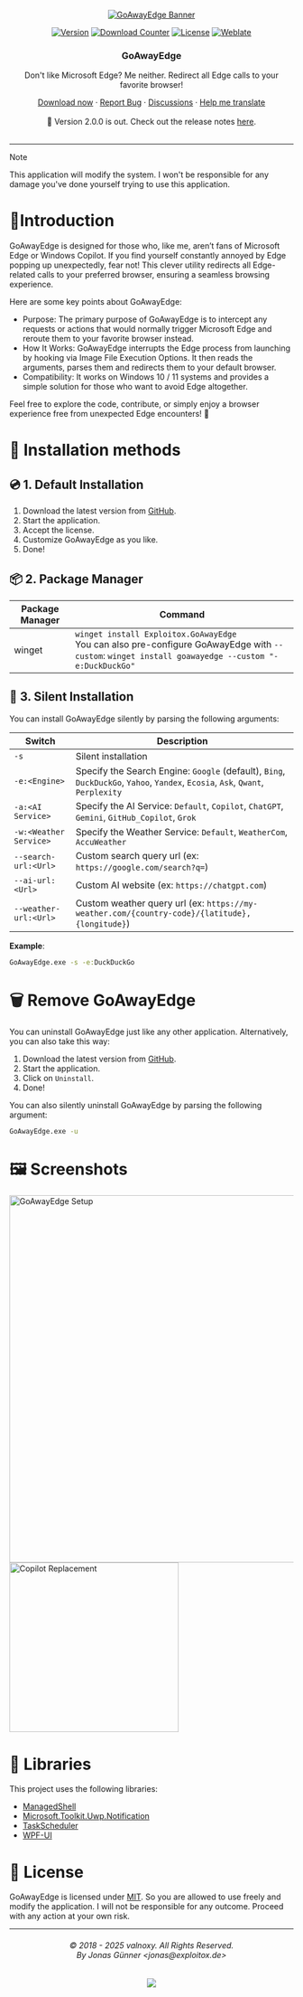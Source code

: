 <div align="center">

  <!-- PROJECT LOGO -->
  <br />
    <a href="https://goawayedge.com">
      <img src="https://dl.exploitox.de/goawayedge/gh-banner-goawayedge.png" alt="GoAwayEdge Banner">
    </a>
  <br />

  [![Version][version-shield]][version-url]
  [![Download Counter][downloads-shield]][downloads-url]
  [![License][license-shield]][license-url]
  [![Weblate][weblate-shield]][weblate-url]
</div>

[version-shield]: https://img.shields.io/github/v/release/valnoxy/GoAwayEdge?color=9565F6
[version-url]: https://github.com/valnoxy/GoAwayEdge/releases

[weblate-shield]: http://translate.valnoxy.dev/widget/goawayedge/svg-badge.svg
[weblate-url]: https://translate.valnoxy.dev/engage/goawayedge/

[downloads-shield]: https://img.shields.io/github/downloads/valnoxy/GoAwayEdge/total.svg?color=431D93
[downloads-url]: https://github.com/valnoxy/GoAwayEdge/releases

[license-shield]: https://img.shields.io/github/license/valnoxy/GoAwayEdge?color=9565F6
[license-url]: https://img.shields.io/github/license/valnoxy/GoAwayEdge

<div align="center">
  <h3 align="center">GoAwayEdge</h3>
  <p align="center">
    <p>Don't like Microsoft Edge? Me neither. Redirect all Edge calls to your favorite browser!</p>
    <a href="https://github.com/valnoxy/GoAwayEdge/releases">Download now</a>
    ·
    <a href="https://github.com/valnoxy/GoAwayEdge/issues">Report Bug</a>
    ·
    <a href="https://github.com/valnoxy/GoAwayEdge/discussions/">Discussions</a>
    ·
    <a href="https://translate.valnoxy.dev/engage/goawayedge/">Help me translate</a>
    <br />
    <br />
    🎉 Version 2.0.0 is out. Check out the release notes
    <a href="https://github.com/valnoxy/GoAwayEdge/releases">here</a>.
    <br />
    <br />
  </p>
</div>

---

> [!NOTE]
> This application will modify the system. I won't be responsible for any damage you've done yourself trying to use this application.

# 🚀Introduction
GoAwayEdge is designed for those who, like me, aren’t fans of Microsoft Edge or Windows Copilot. If you find yourself constantly annoyed by Edge popping up unexpectedly, fear not! This clever utility redirects all Edge-related calls to your preferred browser, ensuring a seamless browsing experience.

Here are some key points about GoAwayEdge:

- Purpose: The primary purpose of GoAwayEdge is to intercept any requests or actions that would normally trigger Microsoft Edge and reroute them to your favorite browser instead.
- How It Works: GoAwayEdge interrupts the Edge process from launching by hooking via Image File Execution Options. It then reads the arguments, parses them and redirects them to your default browser.
- Compatibility: It works on Windows 10 / 11 systems and provides a simple solution for those who want to avoid Edge altogether.

Feel free to explore the code, contribute, or simply enjoy a browser experience free from unexpected Edge encounters! 🚀

# 🤸 Installation methods
## 💿 1. Default Installation
1. Download the latest version from [GitHub](https://github.com/valnoxy/GoAwayEdge/releases).
2. Start the application.
3. Accept the license.
4. Customize GoAwayEdge as you like.
5. Done!

## 📦 2. Package Manager
| Package Manager          | Command                               |
| ------------------------ | ------------------------------------- |
| winget                   | `winget install Exploitox.GoAwayEdge`<br>You can also pre-configure GoAwayEdge with `--custom`: `winget install goawayedge --custom "-e:DuckDuckGo"` |                        

## 🤫 3. Silent Installation
You can install GoAwayEdge silently by parsing the following arguments:

| Switch                   | Description                                                                                                                    |
| ------------------------ | ------------------------------------------------------------------------------------------------------------------------------ |
| `-s`                     | Silent installation                                                                                                            |
| `-e:<Engine>`            | Specify the Search Engine: `Google` (default), `Bing`, `DuckDuckGo`, `Yahoo`, `Yandex`, `Ecosia`, `Ask`, `Qwant`, `Perplexity` |
| `-a:<AI Service>`        | Specify the AI Service: `Default`, `Copilot`, `ChatGPT`, `Gemini`, `GitHub_Copilot`, `Grok`                                    |
| `-w:<Weather Service>`   | Specify the Weather Service: `Default`, `WeatherCom`, `AccuWeather`                                                            |
| `--search-url:<Url>`     | Custom search query url (ex: `https://google.com/search?q=`)                                                                   |
| `--ai-url:<Url>`         | Custom AI website (ex: `https://chatgpt.com`)                                                                                  |
| `--weather-url:<Url>`    | Custom weather query url (ex: `https://my-weather.com/{country-code}/{latitude},{longitude}`)                                  |

<b>Example</b>:

```bat
GoAwayEdge.exe -s -e:DuckDuckGo
```

# 🗑️ Remove GoAwayEdge
You can uninstall GoAwayEdge just like any other application. Alternatively, you can also take this way: 
1. Download the latest version from [GitHub](https://github.com/valnoxy/GoAwayEdge/releases).
2. Start the application.
3. Click on ```Uninstall```.
4. Done!

You can also silently uninstall GoAwayEdge by parsing the following argument:
```bat
GoAwayEdge.exe -u
```

# 🖼️ Screenshots
<img src="https://dl.exploitox.de/goawayedge/GoAwayEdge_Screenshot2.png" alt="GoAwayEdge Setup" width=650>
<img src="https://dl.exploitox.de/goawayedge/GoAwayEdge_Screenshot3_Bar.png" alt="Copilot Replacement" width=300>

# 🙏 Libraries
This project uses the following libraries:
- [ManagedShell](https://github.com/cairoshell/ManagedShell)
- [Microsoft.Toolkit.Uwp.Notification](https://github.com/CommunityToolkit/WindowsCommunityToolkit)
- [TaskScheduler](https://github.com/dahall/taskscheduler)
- [WPF-UI](https://github.com/lepoco/wpfui)


# 🧾 License
GoAwayEdge is licensed under [MIT](https://github.com/valnoxy/GoAwayEdge/blob/main/LICENSE). So you are allowed to use freely and modify the application. I will not be responsible for any outcome. Proceed with any action at your own risk.

<hr>
<h6 align="center">© 2018 - 2025 valnoxy. All Rights Reserved. 
<br>
By Jonas Günner &lt;jonas@exploitox.de&gt;</h6>
<p align="center">
	<a href="https://github.com/valnoxy/GoAwayEdge/blob/main/LICENSE"><img src="https://img.shields.io/static/v1.svg?style=for-the-badge&label=License&message=MIT&logoColor=d9e0ee&colorA=363a4f&colorB=b7bdf8"/></a>
</p
